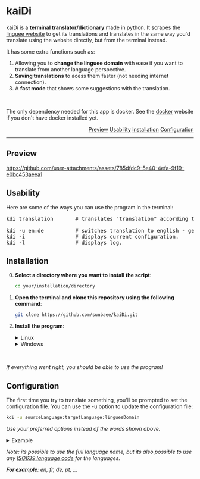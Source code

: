# kaiDi

kaiDi is a **terminal translator/dictionary** made in python.
It scrapes the [linguee website](https://www.linguee.com/) to get its translations and 
translates in the same way you'd translate using the website directly, but from the terminal instead. 

It has some extra functions such as: 
  1. Allowing you to **change the linguee domain** with ease if you want to translate from another language perspective.
  2. **Saving translations** to acess them faster (not needing internet connection).
  3. A **fast mode** that shows some suggestions with the translation.

<br>

The only dependency needed for this app is docker. See the [docker](https://www.docker.com) website if you don't have docker installed yet.

<div align="right">

[Preview](#preview)
[Usability](#usability)
[Installation](#installation)
[Configuration](#configuration)  

</div>

---

## Preview

https://github.com/user-attachments/assets/785dfdc9-5e40-4efa-9f19-e0bc453aeea1

## Usability

Here are some of the ways you can use the program in the terminal:
<pre>
kdi translation       # translates "translation" according to your configuration.

kdi -u en:de          # switches translation to english - german
kdi -i                # displays current configuration.
kdi -l                # displays log. 
</pre>

## Installation

  0. **Select a directory where you want to install the script**:
  
      ```bash
      cd your/installation/directory
      ```

  1. **Open the terminal and clone this repository using the following command**:
      ```bash
      git clone https://github.com/sunbaee/kaiDi.git
      ```
  
  2. **Install the program**:
      <details>
      <summary>Linux</summary>
        
      >
      > **Run this command to install:**
      >  ```bash
      >  cd kaiDi && sudo ./install.sh
      >  ```
      > 
      > **Add the program to your shell**:
      > <details>
      >   <summary>Bash</summary>
      >   
      >    > Add this line to the end of your config file ( `~/.bashrc` ):
      >    > ```sh
      >    > export PATH="/usr/local/bin:$PATH" 
      >    > ```
      >
      > </details>
      >
      > <details>
      >   <summary>Fish</summary>
      >  
      >   > Run this command in the shell:
      >   > ```sh
      >   > fish_add_path /usr/local/bin
      >   > ```
      >  
      > </details>
      > <details>
      >   <summary>Zsh</summary>
      >  
      >   > Add this line to the end of your config file ( `~/.zshrc` ):
      >   > ```sh
      >   > path+=('/usr/local/bin')
      >   > export PATH
      >   > ```
      > </details> 
      >  
      
      </details>

      <details>
        <summary>Windows</summary>

        > I will write the rest later. :0
        > 
      </details>
<br>

_If everything went right, you should be able to use the program!_

## Configuration

The first time you try to translate something, you'll be prompted to set the configuration file.
You can use the -u option to update the configuration file:
```bash
kdi -u sourceLanguage:targetLanguage:lingueeDomain
```
_Use your preferred options instead of the words shown above._

<details>
<summary>Example</summary>
  
  > Here's a configuration example for **english-french** translation:
  >   
  > ```bash
  > kdi -u english:french:.com
  > ```

</details>

_Note: its possible to use the full language name, but its also possible to use any [ISO639 language code](https://en.wikipedia.org/wiki/List_of_ISO_639_language_codes) for the languages._

_**For example**: en, fr, de, pt, ..._
